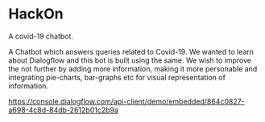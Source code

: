 # HackOn

A covid-19 chatbot.

A Chatbot which answers queries related to Covid-19. We wanted to learn about Dialogflow and this bot is built using the same. We wish to improve the not further by adding more information, making it more personable and integrating pie-charts, bar-graphs etc for visual representation of information. 

https://console.dialogflow.com/api-client/demo/embedded/864c0827-a698-4c8d-84db-2612b01c2b9a
